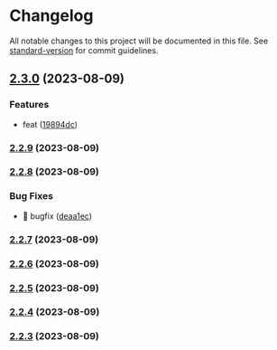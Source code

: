 # Changelog

All notable changes to this project will be documented in this file. See [standard-version](https://github.com/conventional-changelog/standard-version) for commit guidelines.

## [2.3.0](https://github.com/viarotel-org/vite-uniapp-template/compare/v2.2.9...v2.3.0) (2023-08-09)


### Features

* feat ([19894dc](https://github.com/viarotel-org/vite-uniapp-template/commit/19894dcbd075ba5181372df19c4e6c2387afa120))

### [2.2.9](https://github.com/viarotel-org/vite-uniapp-template/compare/v2.2.8...v2.2.9) (2023-08-09)

### [2.2.8](https://github.com/viarotel-org/vite-uniapp-template/compare/v2.2.7...v2.2.8) (2023-08-09)


### Bug Fixes

* 🐛 bugfix ([deaa1ec](https://github.com/viarotel-org/vite-uniapp-template/commit/deaa1ec2f283d9d54eb63e852ae1e30edb454dc1))

### [2.2.7](https://github.com/viarotel-org/vite-uniapp-template/compare/v2.2.6...v2.2.7) (2023-08-09)

### [2.2.6](https://github.com/viarotel-org/vite-uniapp-template/compare/v2.2.5...v2.2.6) (2023-08-09)

### [2.2.5](https://github.com/viarotel-org/vite-uniapp-template/compare/v2.2.4...v2.2.5) (2023-08-09)

### [2.2.4](https://github.com/viarotel-org/vite-uniapp-template/compare/v2.2.3...v2.2.4) (2023-08-09)

### [2.2.3](https://github.com/viarotel-org/vite-uniapp-template/compare/v2.2.2...v2.2.3) (2023-08-09)
